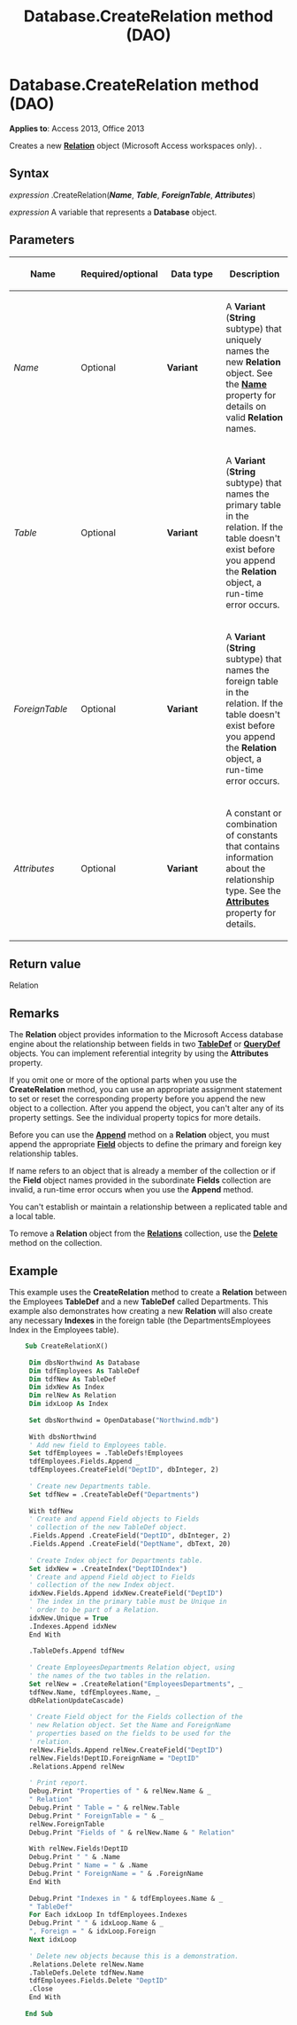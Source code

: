 ﻿---
title: Database.CreateRelation method (DAO)
TOCTitle: CreateRelation Method
ms:assetid: e240c7e3-c293-5e19-afcc-34d9a5549c64
ms:mtpsurl: https://msdn.microsoft.com/library/Ff835692(v=office.15)
ms:contentKeyID: 48548279
ms.date: 09/18/2015
mtps_version: v=office.15
f1_keywords:
- dao360.chm1052969
f1_categories:
- Office.Version=v15
---

# Database.CreateRelation method (DAO)

**Applies to**: Access 2013, Office 2013

Creates a new **[Relation](relation-object-dao.md)** object (Microsoft Access workspaces only). .

## Syntax

*expression* .CreateRelation(***Name***, ***Table***, ***ForeignTable***, ***Attributes***)

*expression* A variable that represents a **Database** object.

## Parameters

<table>
<colgroup>
<col style="width: 25%" />
<col style="width: 25%" />
<col style="width: 25%" />
<col style="width: 25%" />
</colgroup>
<thead>
<tr class="header">
<th><p>Name</p></th>
<th><p>Required/optional</p></th>
<th><p>Data type</p></th>
<th><p>Description</p></th>
</tr>
</thead>
<tbody>
<tr class="odd">
<td><p><em>Name</em></p></td>
<td><p>Optional</p></td>
<td><p><strong>Variant</strong></p></td>
<td><p>A <strong>Variant</strong> (<strong>String</strong> subtype) that uniquely names the new <strong>Relation</strong> object. See the <strong><a href="connection-name-property-dao.md">Name</a></strong> property for details on valid <strong>Relation</strong> names.</p></td>
</tr>
<tr class="even">
<td><p><em>Table</em></p></td>
<td><p>Optional</p></td>
<td><p><strong>Variant</strong></p></td>
<td><p>A <strong>Variant</strong> (<strong>String</strong> subtype) that names the primary table in the relation. If the table doesn't exist before you append the <strong>Relation</strong> object, a run-time error occurs.</p></td>
</tr>
<tr class="odd">
<td><p><em>ForeignTable</em></p></td>
<td><p>Optional</p></td>
<td><p><strong>Variant</strong></p></td>
<td><p>A <strong>Variant</strong> (<strong>String</strong> subtype) that names the foreign table in the relation. If the table doesn't exist before you append the <strong>Relation</strong> object, a run-time error occurs.</p></td>
</tr>
<tr class="even">
<td><p><em>Attributes</em></p></td>
<td><p>Optional</p></td>
<td><p><strong>Variant</strong></p></td>
<td><p>A constant or combination of constants that contains information about the relationship type. See the <strong><a href="field-attributes-property-dao.md">Attributes</a></strong> property for details.</p></td>
</tr>
</tbody>
</table>


## Return value

Relation

## Remarks

The **Relation** object provides information to the Microsoft Access database engine about the relationship between fields in two **[TableDef](tabledef-object-dao.md)** or **[QueryDef](querydef-object-dao.md)** objects. You can implement referential integrity by using the **Attributes** property.

If you omit one or more of the optional parts when you use the **CreateRelation** method, you can use an appropriate assignment statement to set or reset the corresponding property before you append the new object to a collection. After you append the object, you can't alter any of its property settings. See the individual property topics for more details.

Before you can use the **[Append](fields-append-method-dao.md)** method on a **Relation** object, you must append the appropriate **[Field](field-object-dao.md)** objects to define the primary and foreign key relationship tables.

If name refers to an object that is already a member of the collection or if the **Field** object names provided in the subordinate **Fields** collection are invalid, a run-time error occurs when you use the **Append** method.

You can't establish or maintain a relationship between a replicated table and a local table.

To remove a **Relation** object from the **[Relations](relations-collection-dao.md)** collection, use the **[Delete](fields-delete-method-dao.md)** method on the collection.

## Example

This example uses the **CreateRelation** method to create a **Relation** between the Employees **TableDef** and a new **TableDef** called Departments. This example also demonstrates how creating a new **Relation** will also create any necessary **Indexes** in the foreign table (the DepartmentsEmployees Index in the Employees table).

```vb
    Sub CreateRelationX() 
     
     Dim dbsNorthwind As Database 
     Dim tdfEmployees As TableDef 
     Dim tdfNew As TableDef 
     Dim idxNew As Index 
     Dim relNew As Relation 
     Dim idxLoop As Index 
     
     Set dbsNorthwind = OpenDatabase("Northwind.mdb") 
     
     With dbsNorthwind 
     ' Add new field to Employees table. 
     Set tdfEmployees = .TableDefs!Employees 
     tdfEmployees.Fields.Append _ 
     tdfEmployees.CreateField("DeptID", dbInteger, 2) 
     
     ' Create new Departments table. 
     Set tdfNew = .CreateTableDef("Departments") 
     
     With tdfNew 
     ' Create and append Field objects to Fields 
     ' collection of the new TableDef object. 
     .Fields.Append .CreateField("DeptID", dbInteger, 2) 
     .Fields.Append .CreateField("DeptName", dbText, 20) 
     
     ' Create Index object for Departments table. 
     Set idxNew = .CreateIndex("DeptIDIndex") 
     ' Create and append Field object to Fields 
     ' collection of the new Index object. 
     idxNew.Fields.Append idxNew.CreateField("DeptID") 
     ' The index in the primary table must be Unique in 
     ' order to be part of a Relation. 
     idxNew.Unique = True 
     .Indexes.Append idxNew 
     End With 
     
     .TableDefs.Append tdfNew 
     
     ' Create EmployeesDepartments Relation object, using 
     ' the names of the two tables in the relation. 
     Set relNew = .CreateRelation("EmployeesDepartments", _ 
     tdfNew.Name, tdfEmployees.Name, _ 
     dbRelationUpdateCascade) 
     
     ' Create Field object for the Fields collection of the 
     ' new Relation object. Set the Name and ForeignName 
     ' properties based on the fields to be used for the 
     ' relation. 
     relNew.Fields.Append relNew.CreateField("DeptID") 
     relNew.Fields!DeptID.ForeignName = "DeptID" 
     .Relations.Append relNew 
     
     ' Print report. 
     Debug.Print "Properties of " & relNew.Name & _ 
     " Relation" 
     Debug.Print " Table = " & relNew.Table 
     Debug.Print " ForeignTable = " & _ 
     relNew.ForeignTable 
     Debug.Print "Fields of " & relNew.Name & " Relation" 
     
     With relNew.Fields!DeptID 
     Debug.Print " " & .Name 
     Debug.Print " Name = " & .Name 
     Debug.Print " ForeignName = " & .ForeignName 
     End With 
     
     Debug.Print "Indexes in " & tdfEmployees.Name & _ 
     " TableDef" 
     For Each idxLoop In tdfEmployees.Indexes 
     Debug.Print " " & idxLoop.Name & _ 
     ", Foreign = " & idxLoop.Foreign 
     Next idxLoop 
     
     ' Delete new objects because this is a demonstration. 
     .Relations.Delete relNew.Name 
     .TableDefs.Delete tdfNew.Name 
     tdfEmployees.Fields.Delete "DeptID" 
     .Close 
     End With 
     
    End Sub
```

